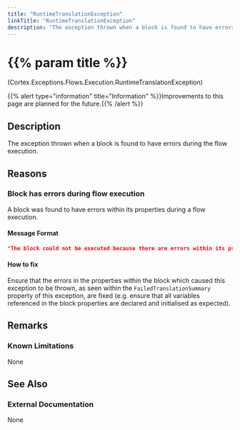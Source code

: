 ```yaml
---
title: "RuntimeTranslationException"
linkTitle: "RuntimeTranslationException"
description: "The exception thrown when a block is found to have errors during the flow execution."
---
```


# {{% param title %}}

<p class="namespace">(Cortex.Exceptions.Flows.Execution.RuntimeTranslationException)</p>
{{% alert type="information" title="Information" %}}Improvements to this page are planned for the future.{{% /alert %}}

## Description

The exception thrown when a block is found to have errors during the flow execution.

## Reasons

### Block has errors during flow execution

A block was found to have errors within its properties during a flow execution.

#### Message Format

```json
"The block could not be executed because there are errors within its properties. Note that this was not caught when the flow was started either because there is no path from the start of the flow to this block, or the property values in the block."
```

#### How to fix

Ensure that the errors in the properties within the block which caused this exception to be thrown, as seen within the `FailedTranslationSummary` property of this exception, are fixed (e.g. ensure that all variables referenced in the block properties are declared and initialised as expected).

## Remarks

### Known Limitations

None

## See Also

### External Documentation

None
